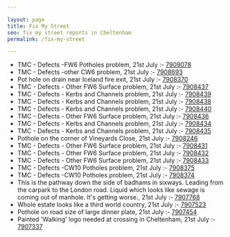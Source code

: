 ```yaml
---

layout: page
title: Fix My Street
seo: fix my street reports in Cheltenham
permalink: /fix-my-street

---
```


<!-- fix_marker starts -->

- TMC - Defects -FW6 Potholes problem, 21st July :- [7909078](https://www.fixmystreet.com/report/7909078)
- TMC - Defects -other CW6 problem, 21st July :- [7908693](https://www.fixmystreet.com/report/7908693)
- Pot hole on drain near Iceland fire exit, 21st July :- [7908370](https://www.fixmystreet.com/report/7908370)
- TMC - Defects - Other FW6  Surface problem, 21st July :- [7908437](https://www.fixmystreet.com/report/7908437)
- TMC - Defects - Kerbs and Channels problem, 21st July :- [7908439](https://www.fixmystreet.com/report/7908439)
- TMC - Defects - Kerbs and Channels problem, 21st July :- [7908438](https://www.fixmystreet.com/report/7908438)
- TMC - Defects - Kerbs and Channels problem, 21st July :- [7908440](https://www.fixmystreet.com/report/7908440)
- TMC - Defects - Other FW6  Surface problem, 21st July :- [7908436](https://www.fixmystreet.com/report/7908436)
- TMC - Defects - Kerbs and Channels problem, 21st July :- [7908434](https://www.fixmystreet.com/report/7908434)
- TMC - Defects - Kerbs and Channels problem, 21st July :- [7908435](https://www.fixmystreet.com/report/7908435)
- Pothole on the corner of Vineyards Close, 21st July :- [7908246](https://www.fixmystreet.com/report/7908246)
- TMC - Defects - Other FW6  Surface problem, 21st July :- [7908431](https://www.fixmystreet.com/report/7908431)
- TMC - Defects - Other FW6  Surface problem, 21st July :- [7908432](https://www.fixmystreet.com/report/7908432)
- TMC - Defects - Other FW6  Surface problem, 21st July :- [7908433](https://www.fixmystreet.com/report/7908433)
- TMC - Defects -CW10 Potholes problem, 21st July :- [7908375](https://www.fixmystreet.com/report/7908375)
- TMC - Defects -CW10 Potholes problem, 21st July :- [7908374](https://www.fixmystreet.com/report/7908374)
- This is the pathway down the side of badhams in sixways. Leading from the carpark to the London road. Liquid which looks like sewage is coming out of manhole. It's getting worse., 21st July :- [7907768](https://www.fixmystreet.com/report/7907768)
- Whole estate looks like a third world country, 21st July :- [7907523](https://www.fixmystreet.com/report/7907523)
- Pothole on road size of large dinner plate, 21st July :- [7907454](https://www.fixmystreet.com/report/7907454)
- Painted 'Walking' logo needed at crossing in Cheltenham, 21st July :- [7907337](https://www.fixmystreet.com/report/7907337)

<!-- fix_marker ends -->